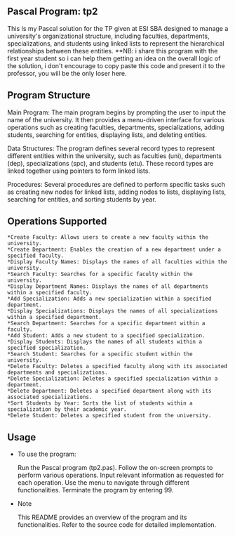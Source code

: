## Pascal Program: tp2

This Is my Pascal solution for the TP given at ESI SBA designed to manage a university's organizational structure, including faculties, departments, specializations, and students using linked lists to represent the hierarchical relationships between these entities.
**NB: i share this program with the first year student so i can help them getting an idea on the overall logic of the solution, i don't encourage to copy paste this code and present it to the professor, you will be the only loser here.
## Program Structure

Main Program: The main program begins by prompting the user to input the name of the university. It then provides a menu-driven interface for various operations such as creating faculties, departments, specializations, adding students, searching for entities, displaying lists, and deleting entities.

Data Structures: The program defines several record types to represent different entities within the university, such as faculties (uni), departments (dep), specializations (spc), and students (etu). These record types are linked together using pointers to form linked lists.

Procedures: Several procedures are defined to perform specific tasks such as creating new nodes for linked lists, adding nodes to lists, displaying lists, searching for entities, and sorting students by year.

## Operations Supported

    *Create Faculty: Allows users to create a new faculty within the university.
    *Create Department: Enables the creation of a new department under a specified faculty.
    *Display Faculty Names: Displays the names of all faculties within the university.
    *Search Faculty: Searches for a specific faculty within the university.
    *Display Department Names: Displays the names of all departments within a specified faculty.
    *Add Specialization: Adds a new specialization within a specified department.
    *Display Specializations: Displays the names of all specializations within a specified department.
    *Search Department: Searches for a specific department within a faculty.
    *Add Student: Adds a new student to a specified specialization.
    *Display Students: Displays the names of all students within a specified specialization.
    *Search Student: Searches for a specific student within the university.
    *Delete Faculty: Deletes a specified faculty along with its associated departments and specializations.
    *Delete Specialization: Deletes a specified specialization within a department.
    *Delete Department: Deletes a specified department along with its associated specializations.
    *Sort Students by Year: Sorts the list of students within a specialization by their academic year.
    *Delete Student: Deletes a specified student from the university.

## Usage

* To use the program:

    Run the Pascal program (tp2.pas).
    Follow the on-screen prompts to perform various operations.
    Input relevant information as requested for each operation.
    Use the menu to navigate through different functionalities.
    Terminate the program by entering 99.

* Note

    This README provides an overview of the program and its functionalities. Refer to the source code for detailed implementation.
